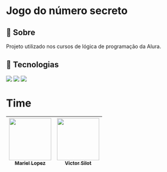 <h1>Jogo do número secreto</h1>

<h2>🔖 Sobre</h2>
<p>Projeto utilizado nos cursos de lógica de programação da Alura.</p>

## 🚀 Tecnologias
<div>
  <img src="https://img.shields.io/badge/HTML-239120?style=for-the-badge&logo=html5&logoColor=white">
  <img src="https://img.shields.io/badge/CSS-239120?&style=for-the-badge&logo=css3&logoColor=white">
  <img src="https://img.shields.io/badge/JavaScript-F7DF1E?style=for-the-badge&logo=javascript&logoColor=black">
</div>

# Time

| [<img loading="lazy" src="https://avatars.githubusercontent.com/u/197417707?v=4" width=115><br><sub>Mariel Lopez</sub>](https://github.com/MarielLopez96) |  [<img loading="lazy" src="https://avatars.githubusercontent.com/u/118707461?v=4" width=115><br><sub>Victor Silot</sub>](https://github.com/jehu1914) |
| :---: | :---: | 
